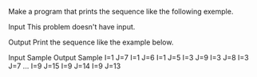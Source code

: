 Make a program that prints the sequence like the following exemple.

Input
This problem doesn't have input.

Output
Print the sequence like the example below.

Input Sample	Output Sample
I=1 J=7
I=1 J=6
I=1 J=5
I=3 J=9
I=3 J=8
I=3 J=7
...
I=9 J=15
I=9 J=14
I=9 J=13